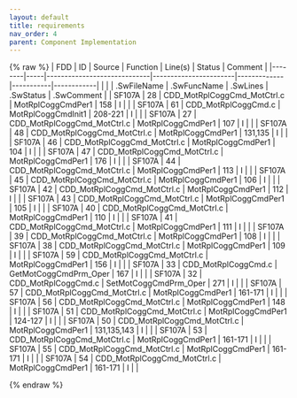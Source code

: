 ```yaml
---
layout: default
title: requirements
nav_order: 4
parent: Component Implementation
---
```

{% raw %}
| FDD    | ID  | Source                      | Function              | Line(s)     | Status    | Comment    |
|--------|-----|-----------------------------|-----------------------|-------------|-----------|------------|
|        |     | .SwFileName                 | .SwFuncName           | .SwLines    | .SwStatus | .SwComment |
| SF107A | 28  | CDD_MotRplCoggCmd_MotCtrl.c | MotRplCoggCmdPer1     | 158         | I         |            |
| SF107A | 61  | CDD_MotRplCoggCmd.c         | MotRplCoggCmdInit1    | 208-221     | I         |            |
| SF107A | 27  | CDD_MotRplCoggCmd_MotCtrl.c | MotRplCoggCmdPer1     | 107         | I         |            |
| SF107A | 48  | CDD_MotRplCoggCmd_MotCtrl.c | MotRplCoggCmdPer1     | 131,135     | I         |            |
| SF107A | 46  | CDD_MotRplCoggCmd_MotCtrl.c | MotRplCoggCmdPer1     | 104         | I         |            |
| SF107A | 47  | CDD_MotRplCoggCmd_MotCtrl.c | MotRplCoggCmdPer1     | 176         | I         |            |
| SF107A | 44  | CDD_MotRplCoggCmd_MotCtrl.c | MotRplCoggCmdPer1     | 113         | I         |            |
| SF107A | 45  | CDD_MotRplCoggCmd_MotCtrl.c | MotRplCoggCmdPer1     | 106         | I         |            |
| SF107A | 42  | CDD_MotRplCoggCmd_MotCtrl.c | MotRplCoggCmdPer1     | 112         | I         |            |
| SF107A | 43  | CDD_MotRplCoggCmd_MotCtrl.c | MotRplCoggCmdPer1     | 105         | I         |            |
| SF107A | 40  | CDD_MotRplCoggCmd_MotCtrl.c | MotRplCoggCmdPer1     | 110         | I         |            |
| SF107A | 41  | CDD_MotRplCoggCmd_MotCtrl.c | MotRplCoggCmdPer1     | 111         | I         |            |
| SF107A | 39  | CDD_MotRplCoggCmd_MotCtrl.c | MotRplCoggCmdPer1     | 108         | I         |            |
| SF107A | 38  | CDD_MotRplCoggCmd_MotCtrl.c | MotRplCoggCmdPer1     | 109         | I         |            |
| SF107A | 59  | CDD_MotRplCoggCmd_MotCtrl.c | MotRplCoggCmdPer1     | 156         | I         |            |
| SF107A | 33  | CDD_MotRplCoggCmd.c         | GetMotCoggCmdPrm_Oper | 167         | I         |            |
| SF107A | 32  | CDD_MotRplCoggCmd.c         | SetMotCoggCmdPrm_Oper | 271         | I         |            |
| SF107A | 57  | CDD_MotRplCoggCmd_MotCtrl.c | MotRplCoggCmdPer1     | 161-171     | I         |            |
| SF107A | 56  | CDD_MotRplCoggCmd_MotCtrl.c | MotRplCoggCmdPer1     | 148         | I         |            |
| SF107A | 51  | CDD_MotRplCoggCmd_MotCtrl.c | MotRplCoggCmdPer1     | 124-127     | I         |            |
| SF107A | 50  | CDD_MotRplCoggCmd_MotCtrl.c | MotRplCoggCmdPer1     | 131,135,143 | I         |            |
| SF107A | 53  | CDD_MotRplCoggCmd_MotCtrl.c | MotRplCoggCmdPer1     | 161-171     | I         |            |
| SF107A | 55  | CDD_MotRplCoggCmd_MotCtrl.c | MotRplCoggCmdPer1     | 161-171     | I         |            |
| SF107A | 54  | CDD_MotRplCoggCmd_MotCtrl.c | MotRplCoggCmdPer1     | 161-171     | I         |            |

{% endraw %}